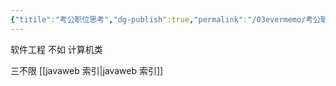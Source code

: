 ```yaml
---
{"titile":"考公职位思考","dg-publish":true,"permalink":"/03evermemo/考公职位思考202302031451/","dgPassFrontmatter":true,"noteIcon":"","created":"","updated":""}
---
```


软件工程
不如
计算机类

三不限
[[javaweb 索引\|javaweb 索引]]
